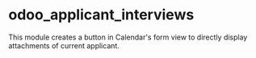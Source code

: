 # odoo_applicant_interviews
This module creates a button in Calendar's form view to directly display attachments of current applicant.

